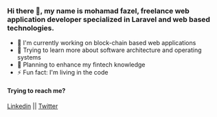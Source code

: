 ### Hi there 👋, my name is mohamad fazel, freelance web application developer specialized in Laravel and web based technologies.

- 🔭 I'm currently working on block-chain based web applications
- 🤩 Trying to learn more about software architecture and operating systems
- 🤑 Planning to enhance my fintech knowledge
- ⚡ Fun fact: I'm living in the code

#### Trying to reach me?

[Linkedin](https://linkedin.com/mohamad-fazel-hesari) || [Twitter](https://twitter.com/mdhesari)
<!--
**Mdhesari/Mdhesari** is a ✨ _special_ ✨ repository because its `README.md` (this file) appears on your GitHub profile.

Here are some ideas to get you started:

- 🔭 I’m currently working on ...
- 🌱 I’m currently learning ...
- 👯 I’m looking to collaborate on ...
- 🤔 I’m looking for help with ...
- 💬 Ask me about ...
- 📫 How to reach me: ...
- 😄 Pronouns: ...
- ⚡ Fun fact: ...
-->
